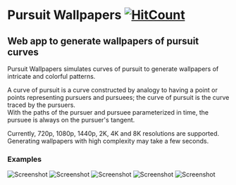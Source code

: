 # Pursuit Wallpapers [![HitCount](http://hits.dwyl.io/arnav-t/pursuit-wallpapers.svg)](http://hits.dwyl.io/arnav-t/pursuit-wallpapers)
## Web app to generate wallpapers of pursuit curves 
Pursuit Wallpapers simulates curves of pursuit to generate wallpapers of intricate and colorful patterns.      
     
A curve of pursuit is a curve constructed by analogy to having a point or points representing pursuers and pursuees; the curve of pursuit is the curve traced by the pursuers.      
With the paths of the pursuer and pursuee parameterized in time, the pursuee is always on the pursuer's tangent.       
        
Currently, 720p, 1080p, 1440p, 2K, 4K and 8K resolutions are supported.        
Generating wallpapers with high complexity may take a few seconds.
### Examples   
![Screenshot](https://i.imgur.com/0nFWgyn.png "Screenshot")
![Screenshot](https://i.imgur.com/axa0MRg.jpg "Screenshot")
![Screenshot](https://i.imgur.com/NYMvzJj.jpg "Screenshot")
![Screenshot](https://i.imgur.com/5OdFh5G.jpg "Screenshot")
![Screenshot](https://i.imgur.com/xzbIT8W.jpg "Screenshot")      

